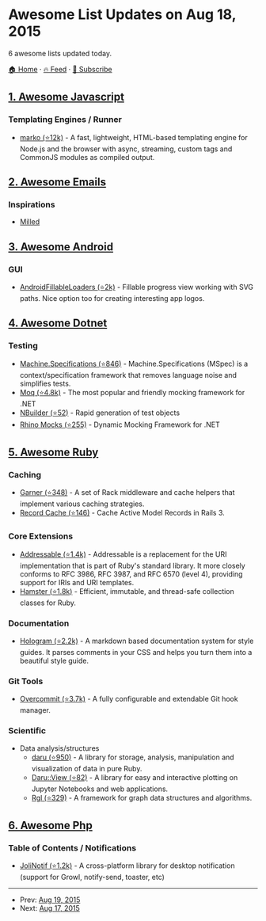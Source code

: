 # Awesome List Updates on Aug 18, 2015

6 awesome lists updated today.

[🏠 Home](/README.md) · [🔥 Feed](https://test.trackawesomelist.com/feed.xml) · [📮 Subscribe](https://trackawesomelist.us17.list-manage.com/subscribe?u=d2f0117aa829c83a63ec63c2f&id=36a103854c)



## [1. Awesome Javascript](/content/sorrycc/awesome-javascript/README.md)

### Templating Engines / Runner

*   [marko (⭐12k)](https://github.com/marko-js/marko) - A fast, lightweight, HTML-based templating engine for Node.js and the browser with async, streaming, custom tags and CommonJS modules as compiled output.

## [2. Awesome Emails](/content/jonathandion/awesome-emails/README.md)

### Inspirations

*   [Milled](http://milled.com/)

## [3. Awesome Android](/content/JStumpp/awesome-android/README.md)

### GUI

*   [AndroidFillableLoaders (⭐2k)](https://github.com/JorgeCastilloPrz/AndroidFillableLoaders) - Fillable progress view working with SVG paths. Nice option too for creating interesting app logos.

## [4. Awesome Dotnet](/content/quozd/awesome-dotnet/README.md)

### Testing

*   [Machine.Specifications (⭐846)](https://github.com/machine/machine.specifications) - Machine.Specifications (MSpec) is a context/specification framework that removes language noise and simplifies tests.
*   [Moq (⭐4.8k)](https://github.com/Moq/moq4) - The most popular and friendly mocking framework for .NET
*   [NBuilder (⭐52)](https://github.com/garethdown44/nbuilder) - Rapid generation of test objects
*   [Rhino Mocks (⭐255)](https://github.com/ayende/rhino-mocks) - Dynamic Mocking Framework for .NET

## [5. Awesome Ruby](/content/markets/awesome-ruby/README.md)

### Caching

*   [Garner (⭐348)](https://github.com/artsy/garner) - A set of Rack middleware and cache helpers that implement various caching strategies.
*   [Record Cache (⭐146)](https://github.com/orslumen/record-cache) - Cache Active Model Records in Rails 3.

### Core Extensions

*   [Addressable (⭐1.4k)](https://github.com/sporkmonger/addressable) - Addressable is a replacement for the URI implementation that is part of Ruby's standard library. It more closely conforms to RFC 3986, RFC 3987, and RFC 6570 (level 4), providing support for IRIs and URI templates.
*   [Hamster (⭐1.8k)](https://github.com/hamstergem/hamster) - Efficient, immutable, and thread-safe collection classes for Ruby.

### Documentation

*   [Hologram (⭐2.2k)](https://github.com/trulia/hologram) - A markdown based documentation system for style guides. It parses comments in your CSS and helps you turn them into a beautiful style guide.

### Git Tools

*   [Overcommit (⭐3.7k)](https://github.com/brigade/overcommit) - A fully configurable and extendable Git hook manager.

### Scientific

*   Data analysis/structures
    *   [daru (⭐950)](https://github.com/v0dro/daru) - A library for storage, analysis, manipulation and visualization of data in pure Ruby.
    *   [Daru::View (⭐82)](https://github.com/SciRuby/daru-view) - A library for easy and interactive plotting on Jupyter Notebooks and web applications.
    *   [Rgl (⭐329)](https://github.com/monora/rgl) - A framework for graph data structures and algorithms.

## [6. Awesome Php](/content/ziadoz/awesome-php/README.md)

### Table of Contents / Notifications

*   [JoliNotif (⭐1.2k)](https://github.com/jolicode/JoliNotif) - A cross-platform library for desktop notification (support for Growl, notify-send, toaster, etc)

---

- Prev: [Aug 19, 2015](/content/2015/08/19/README.md)
- Next: [Aug 17, 2015](/content/2015/08/17/README.md)